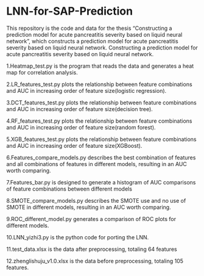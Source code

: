 # LNN-for-SAP-Prediction
This repository is the code and data for the thesis “Constructing a prediction model for acute pancreatitis severity based on liquid neural network”, which constructs a prediction model for acute pancreatitis severity based on liquid neural network. Constructing a prediction model for acute pancreatitis severity based on liquid neural network.

1.Heatmap_test.py is the program that reads the data and generates a heat map for correlation analysis.

2.LR_features_test.py plots the relationship between feature combinations and AUC in increasing order of feature size(logistic regression).

3.DCT_features_test.py plots the relationship between feature combinations and AUC in increasing order of feature size(decision tree).

4.RF_features_test.py plots the relationship between feature combinations and AUC in increasing order of feature size(random forest).

5.XGB_features_test.py plots the relationship between feature combinations and AUC in increasing order of feature size(XGBoost).

6.Features_compare_models.py describes the best combination of features and all combinations of features in different models, resulting in an AUC worth comparing.

7.Features_bar.py is designed to generate a histogram of AUC comparisons of feature combinations between different models

8.SMOTE_compare_models.py describes the SMOTE use and no use of SMOTE in different models, resulting in an AUC worth comparing.

9.ROC_different_model.py generates a comparison of ROC plots for different models.

10.LNN_yizhi3.py is the python code for porting the LNN.

11.test_data.xlsx is the data after preprocessing, totaling 64 features

12.zhenglishuju_v1.0.xlsx is the data before preprocessing, totaling 105 features.
